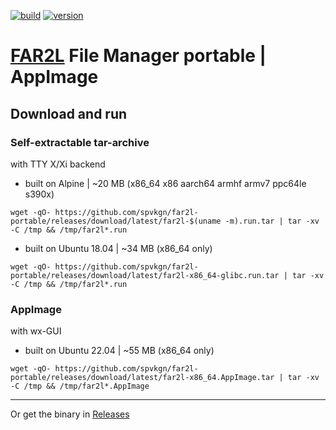 [![build](https://github.com/spvkgn/far2l-portable/actions/workflows/build.yml/badge.svg)](https://github.com/spvkgn/far2l-portable/actions/workflows/build.yml) [![version](https://img.shields.io/endpoint?url=https://gist.githubusercontent.com/spvkgn/f53cb6c1d56b0eaf40c88d607fc5fef1/raw/far2l-portable.json)](https://github.com/spvkgn/far2l-portable/releases/latest)
# [FAR2L](https://github.com/elfmz/far2l) File Manager portable | AppImage
## Download and run
### Self-extractable tar-archive
with TTY X/Xi backend
* built on Alpine | ~20 MB (x86_64 x86 aarch64 armhf armv7 ppc64le s390x)
```
wget -qO- https://github.com/spvkgn/far2l-portable/releases/download/latest/far2l-$(uname -m).run.tar | tar -xv -C /tmp && /tmp/far2l*.run
```
* built on Ubuntu 18.04 | ~34 MB (x86_64 only)
```
wget -qO- https://github.com/spvkgn/far2l-portable/releases/download/latest/far2l-x86_64-glibc.run.tar | tar -xv -C /tmp && /tmp/far2l*.run
```
### AppImage
with wx-GUI
* built on Ubuntu 22.04 | ~55 MB (x86_64 only)
```
wget -qO- https://github.com/spvkgn/far2l-portable/releases/download/latest/far2l-x86_64.AppImage.tar | tar -xv -C /tmp && /tmp/far2l*.AppImage
```
-----
Or get the binary in [Releases](https://github.com/spvkgn/far2l-portable/releases)
